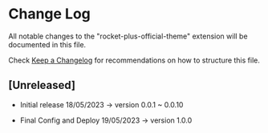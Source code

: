 # Change Log

All notable changes to the "rocket-plus-official-theme" extension will be documented in this file.

Check [Keep a Changelog](http://keepachangelog.com/) for recommendations on how to structure this file.

## [Unreleased]

- Initial release 18/05/2023 -> version 0.0.1 ~ 0.0.10

- Final Config and Deploy 19/05/2023 -> version 1.0.0